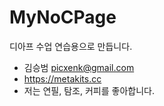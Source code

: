 # MyNoCPage
디아프 수업 연습용으로 만듭니다.

- 김승범 picxenk@gmail.com
- https://metakits.cc
- 저는 연필, 탐조, 커피를 좋아합니다.
